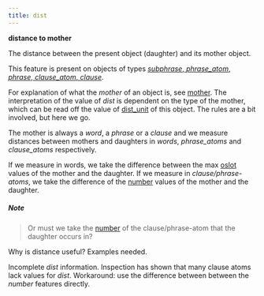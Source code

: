 ```yaml
---
title: dist
---
```


**distance to mother**

The distance between the present object (daughter) and its mother object.

This feature is present on objects of types [*subphrase*, *phrase_atom*, *phrase*, *clause_atom*, *clause*](otype).

For explanation of what the *mother* of an object is, see [mother](mother).
The interpretation of the value of *dist* is dependent on the type of the mother, which can be read off
the value of [dist_unit](dist_unit) of this object.
The rules are a bit involved, but here we go.

The mother is always a *word*, a *phrase* or a *clause* and we measure distances between mothers and daughters in
*words*, *phrase_atoms* and *clause_atoms* respectively.

If we measure in words, we take the difference between the max [oslot](oslot) values of the mother and the daughter. 
If we measure in *clause/phrase-atoms*, we take the difference of the [number](number) values
of the mother and the daughter.

##### Note
> Or must we take the [number](number) of the clause/phrase-atom that the daughter occurs in?

Why is distance useful?
Examples needed.

Incomplete *dist* information.
Inspection has shown that many clause atoms lack values for *dist*.
Workaround: use the difference between between the *number* features directly.
